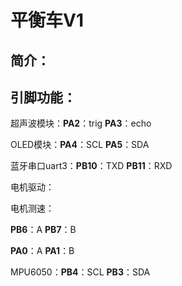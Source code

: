 # 平衡车V1

## 简介：



## 引脚功能：

超声波模块：**PA2**：trig		**PA3**：echo

OLED模块：**PA4**：SCL		**PA5**：SDA

蓝牙串口uart3：**PB10**：TXD		**PB11**：RXD

电机驱动：





电机测速：

**PB6**：A		**PB7**：B

**PA0**：A		**PA1**：B



MPU6050：**PB4**：SCL		**PB3**：SDA
